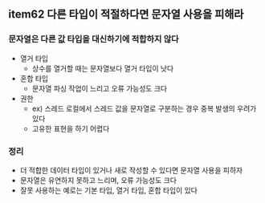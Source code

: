## item62 다른 타입이 적절하다면 문자열 사용을 피해라

### 문자열은 다른 값 타입을 대신하기에 적합하지 않다
- 열거 타입
  - 상수를 열거할 때는 문자열보다 열거 타입이 낫다
- 혼합 타입
  - 문자열 파싱 작업이 느리고 오류 가능성도 크다
- 권한
  - ex) 스레드 로컬에서 스레드 값을 문자열로 구분하는 경우 중복 발생의 우려가 있다
  - 고유한 표현을 하기 어렵다


### 정리
- 더 적합한 데이터 타입이 있거나 새로 작성할 수 있다면 문자열 사용을 피하자
- 문자열은 유연하지 못하고 느리며, 오류 가능성도 크다
- 잘못 사용하는 예로는 기본 타입, 열거 타입, 혼합 타입이 있다